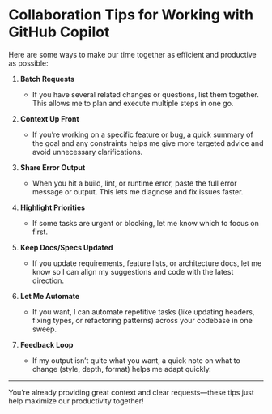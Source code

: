 # Collaboration Tips for Working with GitHub Copilot

Here are some ways to make our time together as efficient and productive as possible:

1. **Batch Requests**
   - If you have several related changes or questions, list them together. This allows me to plan and execute multiple steps in one go.

2. **Context Up Front**
   - If you’re working on a specific feature or bug, a quick summary of the goal and any constraints helps me give more targeted advice and avoid unnecessary clarifications.

3. **Share Error Output**
   - When you hit a build, lint, or runtime error, paste the full error message or output. This lets me diagnose and fix issues faster.

4. **Highlight Priorities**
   - If some tasks are urgent or blocking, let me know which to focus on first.

5. **Keep Docs/Specs Updated**
   - If you update requirements, feature lists, or architecture docs, let me know so I can align my suggestions and code with the latest direction.

6. **Let Me Automate**
   - If you want, I can automate repetitive tasks (like updating headers, fixing types, or refactoring patterns) across your codebase in one sweep.

7. **Feedback Loop**
   - If my output isn’t quite what you want, a quick note on what to change (style, depth, format) helps me adapt quickly.

---

You’re already providing great context and clear requests—these tips just help maximize our productivity together!
